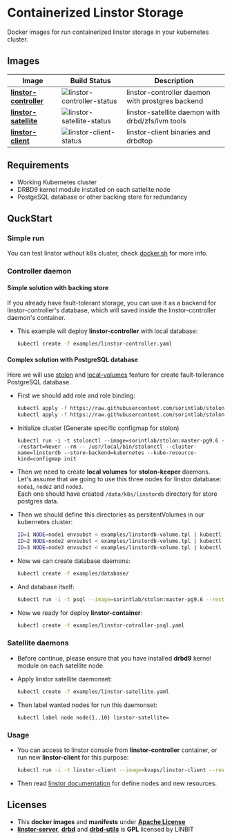 # Containerized Linstor Storage

Docker images for run containerized linstor storage in your kubernetes cluster.

## Images


| Image                    | Build Status                 | Description                                      |
|--------------------------|------------------------------|--------------------------------------------------|
| **[linstor-controller]** | ![linstor-controller-status] | linstor-controller daemon with prostgres backend |
| **[linstor-satellite]**  | ![linstor-satellite-status]  | linstor-satellite daemon with drbd/zfs/lvm tools |
| **[linstor-client]**     | ![linstor-client-status]     | linstor-client binaries and drbdtop              |

[linstor-controller]: linstor-controller/Dockerfile
[linstor-controller-status]: https://img.shields.io/docker/build/kvaps/linstor-controller.svg
[linstor-satellite]: linstor-controller/Dockerfile
[linstor-satellite-status]: https://img.shields.io/docker/build/kvaps/linstor-satellite.svg
[linstor-client]: linstor-controller/Dockerfile
[linstor-client-status]: https://img.shields.io/docker/build/kvaps/linstor-client.svg

## Requirements

* Working Kubernetes cluster
* DRBD9 kernel module installed on each sattelite node
* PostgeSQL database or other backing store for redundancy

## QuckStart

### Simple run

You can test linstor without k8s cluster, check [docker.sh](examples/docker.sh) for more info.

### Controller daemon

#### Simple solution with backing store

If you already have fault-tolerant storage, you can use it as a backend for linstor-controller's database, which will saved inside the linstor-controller daemon's container.

* This example will deploy **linstor-controller** with local database:

  ```bash
  kubectl create -f examples/linstor-controller.yaml
  ```

#### Complex solution with PostgreSQL database

Here we will use [stolon](https://github.com/sorintlab/stolon) and [local-volumes](https://kubernetes.io/blog/2018/04/13/local-persistent-volumes-beta/) feature for create fault-tollerance PostgreSQL database.

* First we should add role and role binding:
  ```bash
  kubectl apply -f https://raw.githubusercontent.com/sorintlab/stolon/master/examples/kubernetes/role.yaml
  kubectl apply -f https://raw.githubusercontent.com/sorintlab/stolon/master/examples/kubernetes/role-binding.yaml
  ```

* Initialize cluster (Generate specific configmap for stolon)
  ```
  kubectl run -i -t stolonctl --image=sorintlab/stolon:master-pg9.6 --restart=Never --rm -- /usr/local/bin/stolonctl --cluster-name=linstordb --store-backend=kubernetes --kube-resource-kind=configmap init
  ```

* Then we need to create **local volumes** for **stolon-keeper** daemons.</br>
  Let's assume that we going to use this three nodes for linstor database: `node1`, `node2` and `node3`.</br>
  Each one should have created `/data/k8s/linstordb` directory for store postgres data.

* Then we should define this directories as persitentVolumes in our kubernetes cluster:

  ```bash
  ID=1 NODE=node1 envsubst < examples/linstordb-volume.tpl | kubectl create -f-
  ID=2 NODE=node2 envsubst < examples/linstordb-volume.tpl | kubectl create -f-
  ID=3 NODE=node3 envsubst < examples/linstordb-volume.tpl | kubectl create -f-
  ```

* Now we can create database daemons:

  ```bash
  kubectl create -f examples/database/
  ```
* And database itself:

  ```bash
  kubectl run -i -t psql --image=sorintlab/stolon:master-pg9.6 --restart=Never --env=PGPASSWORD=linstor --rm /usr/bin/psql -- --host linstordb --port 5432 postgres -U linstor -c 'CREATE DATABASE linstor;'
  ```
* Now we ready for deploy **linstor-container**:

  ```bash
  kubectl create -f examples/linstor-cotroller-psql.yaml
  ```

### Satellite daemons

* Before continue, please ensure that you have installed **drbd9** kernel module on each satellite node.

* Apply linstor satellite daemonset:

  ```bash
  kubectl create -f examples/linstor-satellite.yaml
  ```

* Then label wanted nodes for run this daemonset:
  ```
  kubectl label node node{1..10} linstor-satellite=
  ```

### Usage

* You can access to linstor console from **linstor-controller** container, or run new **linstor-client** for this purpose:

  ```bash
  kubectl run -i -t linstor-client --image=kvaps/linstor-client --restart=Never --env=LS_CONTROLLERS=linstor-controller --rm /bin/bash
  ```
* Then read [linstor documentation](https://docs.linbit.com/docs/users-guide-9.0/#_common_administrative_tasks_linstor) for define nodes and new resources.

## Licenses

* This **docker images** and **manifests** under **[Apache License](LICENSE)**
* **[linstor-server]**, **[drbd]** and **[drbd-utils]** is **GPL** licensed by LINBIT

[linstor-server]: https://github.com/LINBIT/linstor-server/blob/master/COPYING
[drbd]: https://github.com/LINBIT/drbd-9.0/blob/master/COPY
[drbd-utils]: https://github.com/LINBIT/drbd-utils/blob/master/COPYING
